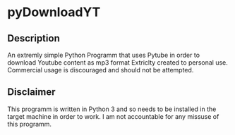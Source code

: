 # pyDownloadYT

## Description
An extremly simple Python Programm that uses Pytube in order to download Youtube content as mp3 format
Extriclty created to personal use. Commercial usage is discouraged and should not be attempted.

## Disclaimer
This programm is written in Python 3 and so needs to be installed in the target machine in order to work. I am not accountable for any missuse of this programm.
